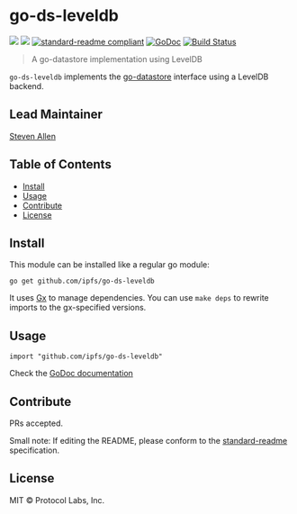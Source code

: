 # go-ds-leveldb

[![](https://img.shields.io/badge/made%20by-Protocol%20Labs-blue.svg?style=flat-square)](http://ipn.io)
[![](https://img.shields.io/badge/project-IPFS-blue.svg?style=flat-square)](http://ipfs.io/)
[![standard-readme compliant](https://img.shields.io/badge/standard--readme-OK-green.svg?style=flat-square)](https://github.com/RichardLitt/standard-readme)
[![GoDoc](https://godoc.org/github.com/ipfs/go-ds-leveldb?status.svg)](https://godoc.org/github.com/ipfs/go-ds-leveldb)
[![Build Status](https://travis-ci.org/ipfs/go-ds-leveldb.svg?branch=master)](https://travis-ci.org/ipfs/go-ds-leveldb)

> A go-datastore implementation using LevelDB

`go-ds-leveldb` implements the [go-datastore](https://github.com/ipfs/go-datastore) interface using a LevelDB backend.

## Lead Maintainer

[Steven Allen](https://github.com/Stebalien)

## Table of Contents

- [Install](#install)
- [Usage](#usage)
- [Contribute](#contribute)
- [License](#license)

## Install

This module can be installed like a regular go module:

```
go get github.com/ipfs/go-ds-leveldb
```

It uses [Gx](https://github.com/whyrusleeping/gx) to manage dependencies. You can use `make deps` to rewrite imports to the gx-specified versions.

## Usage

```
import "github.com/ipfs/go-ds-leveldb"
```

Check the [GoDoc documentation](https://godoc.org/github.com/ipfs/go-ds-leveldb)


## Contribute

PRs accepted.

Small note: If editing the README, please conform to the [standard-readme](https://github.com/RichardLitt/standard-readme) specification.

## License

MIT © Protocol Labs, Inc.
